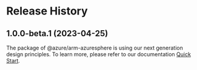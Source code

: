 # Release History
    
## 1.0.0-beta.1 (2023-04-25)

The package of @azure/arm-azuresphere is using our next generation design principles. To learn more, please refer to our documentation [Quick Start](https://aka.ms/js-track2-quickstart).
